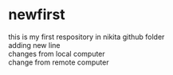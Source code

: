 # newfirst
this is my first respository in nikita github folder
<br>
adding new line
<br>
changes from local computer
<br>
change from remote computer
